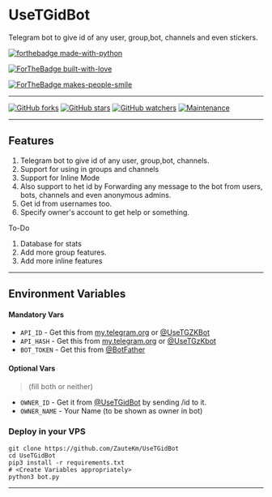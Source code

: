 # UseTGidBot

Telegram bot to give id of any user, group,bot, channels and even stickers.

[![forthebadge made-with-python](http://ForTheBadge.com/images/badges/made-with-python.svg)](https://www.python.org/)

[![ForTheBadge built-with-love](http://ForTheBadge.com/images/badges/built-with-love.svg)](https://github.com/ZauteKm)

[![ForTheBadge makes-people-smile](http://ForTheBadge.com/images/badges/makes-people-smile.svg)](https://github.com/ZauteKm)

---

[![GitHub forks](https://img.shields.io/github/forks/ZauteKm/UseTGidBot.svg?style=social&label=Fork&maxAge=2592000)](https://github.com/ZauteKm/UseTGidBot/network/) [![GitHub stars](https://img.shields.io/github/stars/ZauteKm/UseTGidBot.svg?style=social&label=Star&maxAge=2592000)](https://github.com/ZauteKm/UseTGidBot/stargazers/) [![GitHub watchers](https://img.shields.io/github/watchers/ZauteKm/UseTGidBot.js.svg?style=social&label=Watch&maxAge=2592000)](https://github.com/ZauteKm/UseTGidBot/watchers/)
[![Maintenance](https://img.shields.io/badge/Maintained%3F-yes-green.svg)](https://github.com/ZauteKm/UseTGidBot/graphs/commit-activity)

---

## Features

1. Telegram bot to give id of any user, group,bot, channels.
2. Support for using in groups and channels
3. Support for Inline Mode
4. Also support to het id by Forwarding any message to the bot from users, bots, channels and even anonymous admins.
5. Get id from usernames too.
6. Specify owner's account to get help or something.

To-Do

1. Database for stats
2. Add more group features.
3. Add more inline features

---

## Environment Variables

#### Mandatory Vars

- `API_ID` - Get this from [my.telegram.org](https://my.telegram.org/auth) or [@UseTGZKBot](https://t.me/usetgzkbot)
- `API_HASH` - Get this from [my.telegram.org](https://my.telegram.org/auth) or [@UseTGzKbot](https://t.me/usetgzkbot)
- `BOT_TOKEN` - Get this from [@BotFather](https://t.me/BotFather)

#### Optional Vars

> (fill both or neither)

- `OWNER_ID` - Get it from [@UseTGidBot](https://t.me/UseTGidBot) by sending /id to it.
- `OWNER_NAME` - Your Name (to be shown as owner in bot)


### Deploy in your VPS

```
git clone https://github.com/ZauteKm/UseTGidBot
cd UseTGidBot
pip3 install -r requirements.txt
# <Create Variables appropriately>
python3 bot.py
```

---
